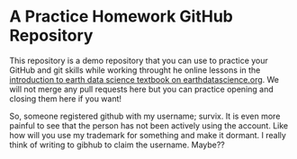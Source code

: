 # A Practice Homework GitHub Repository

This repository is a demo repository that you can use to practice your GitHub and git skills while working
throught he online lessons in the [introduction to earth data science textbook on earthdatascience.org](https://www.earthdatascience.org/courses/intro-to-earth-data-science/git-github/version-control/). We will not merge any pull requests here but you can practice opening and closing them here if you want!

So, someone registered github with my username; survix. 
It is even more painful to see that the person has not been actively using the account. Like how will you use my trademark for something and make it dormant. I really think of writing to gibhub to claim the username. Maybe??